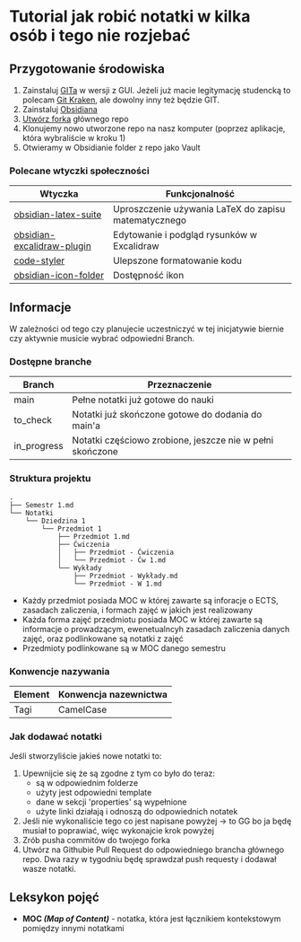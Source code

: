 # Tutorial jak robić notatki w kilka osób i tego nie rozjebać

## Przygotowanie środowiska

1. Zainstaluj [GITa](https://git-scm.com/install/) w wersji z GUI. Jeżeli już macie legitymację studencką to polecam [Git Kraken](https://www.gitkraken.com/download), ale dowolny inny też będzie GIT.
2. Zainstaluj [Obsidiana](https://obsidian.md/download)
3. [Utwórz forka](https://github.com/TheLolik23/UG_Study_Notes/fork) głównego repo
4. Klonujemy nowo utworzone repo na nasz komputer (poprzez aplikacje, która wybraliście w kroku 1)
5. Otwieramy w Obsidianie folder z repo jako Vault

### Polecane wtyczki społeczności

| Wtyczka                                                                                 | Funkcjonalność                                       |
| --------------------------------------------------------------------------------------- | ---------------------------------------------------- |
| [obsidian-latex-suite](https://obsidian.md/plugins?id=obsidian-latex-suite)             | Uproszczenie używania LaTeX do zapisu matematycznego |
| [obsidian-excalidraw-plugin](https://obsidian.md/plugins?id=obsidian-excalidraw-plugin) | Edytowanie i podgląd rysunków w Excalidraw           |
| [code-styler](https://obsidian.md/plugins?id=code-styler)                               | Ulepszone formatowanie kodu                          |
| [obsidian-icon-folder](https://obsidian.md/plugins?id=obsidian-icon-folder)             | Dostępność ikon                                      |

## Informacje

W zależności od tego czy planujecie uczestniczyć w tej inicjatywie biernie czy aktywnie musicie wybrać odpowiedni Branch.

### Dostępne branche

| Branch      | Przeznaczenie                                             |
| ----------- | --------------------------------------------------------- |
| main        | Pełne notatki już gotowe do nauki                         |
| to_check    | Notatki już skończone gotowe do dodania do main'a         |
| in_progress | Notatki częściowo zrobione, jeszcze nie w pełni skończone |

### Struktura projektu

```text
.
├── Semestr 1.md
└── Notatki
    └── Dziedzina 1
        └── Przedmiot 1
            ├── Przedmiot 1.md
            ├── Ćwiczenia
            │   ├── Przedmiot - Ćwiczenia
            │   └── Przedmiot - Ćw 1.md
            └── Wykłady
                ├── Przedmiot - Wykłady.md
                └── Przedmiot - W 1.md
```

- Każdy przedmiot posiada MOC w której zawarte są inforacje o ECTS, zasadach zaliczenia, i formach zajęć w jakich jest realizowany
- Każda forma zajęć przedmiotu posiada MOC w której zawarte są informacje o prowadzącym, ewenetualncyh zasadach zaliczenia danych zajęć, oraz podlinkowane są notatki z zajęć
- Przedmioty podlinkowane są w MOC danego semestru

### Konwencje nazywania

| Element | Konwencja nazewnictwa |
| ------- | --------------------- |
| Tagi    | CamelCase             |

### Jak dodawać notatki

Jeśli stworzyliście jakieś nowe notatki to:

1. Upewnijcie się że są zgodne z tym co było do teraz:
   - są w odpowiednim folderze
   - użyty jest odpowiedni template
   - dane w sekcji 'properties' są wypełnione
   - użyte linki działają i odnoszą do odpowiednich notatek
2. Jeśli nie wykonaliście tego co jest napisane powyżej -> to GG bo ja będę musiał to poprawiać, więc wykonajcie krok powyżej
3. Zrób pusha commitów do twojego forka
4. Utwórz na Githubie Pull Request do odpowiedniego brancha głównego repo. Dwa razy w tygodniu będę sprawdzał push requesty i dodawał wasze notatki.

## Leksykon pojęć

- **MOC _(Map of Content)_** - notatka, która jest łącznikiem kontekstowym pomiędzy innymi notatkami
